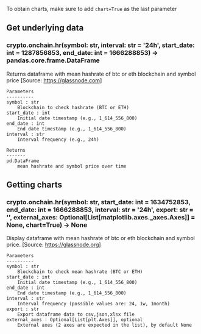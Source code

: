 To obtain charts, make sure to add `chart=True` as the last parameter

## Get underlying data 
### crypto.onchain.hr(symbol: str, interval: str = '24h', start_date: int = 1287856853, end_date: int = 1666288853) -> pandas.core.frame.DataFrame

Returns dataframe with mean hashrate of btc or eth blockchain and symbol price
    [Source: https://glassnode.com]

    Parameters
    ----------
    symbol : str
        Blockchain to check hashrate (BTC or ETH)
    start_date : int
        Initial date timestamp (e.g., 1_614_556_800)
    end_date : int
        End date timestamp (e.g., 1_614_556_800)
    interval : str
        Interval frequency (e.g., 24h)

    Returns
    -------
    pd.DataFrame
        mean hashrate and symbol price over time

## Getting charts 
### crypto.onchain.hr(symbol: str, start_date: int = 1634752853, end_date: int = 1666288853, interval: str = '24h', export: str = '', external_axes: Optional[List[matplotlib.axes._axes.Axes]] = None, chart=True) -> None

Display dataframe with mean hashrate of btc or eth blockchain and symbol price.
    [Source: https://glassnode.org]

    Parameters
    ----------
    symbol : str
        Blockchain to check mean hashrate (BTC or ETH)
    start_date : int
        Initial date timestamp (e.g., 1_614_556_800)
    end_date : int
        End date timestamp (e.g., 1_614_556_800)
    interval : str
        Interval frequency (possible values are: 24, 1w, 1month)
    export : str
        Export dataframe data to csv,json,xlsx file
    external_axes : Optional[List[plt.Axes]], optional
        External axes (2 axes are expected in the list), by default None
